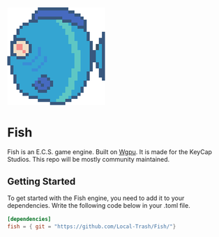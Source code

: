 # ![Fish](./logo.png)

# Fish
Fish is an E.C.S. game engine. Built on [Wgpu](https://wgpu.rs). It is made for the KeyCap Studios. This repo will be mostly community maintained.

## Getting Started
To get started with the Fish engine, you need to add it to your dependencies. Write the following code below in your .toml file.
```toml
[dependencies]
fish = { git = "https://github.com/Local-Trash/Fish/"}
```